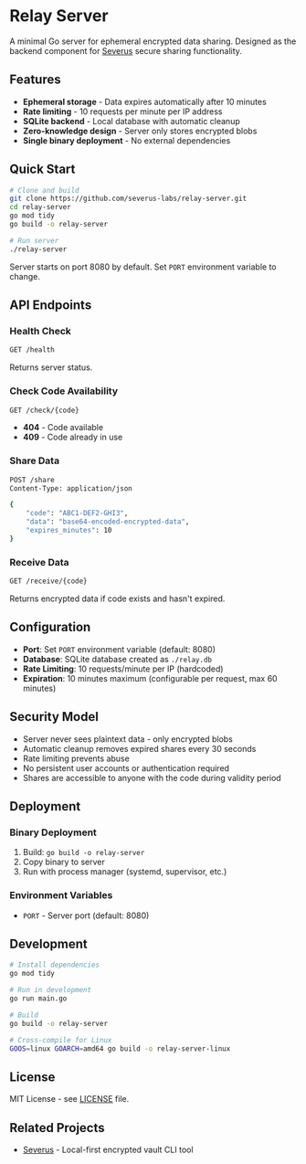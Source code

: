 # Relay Server

A minimal Go server for ephemeral encrypted data sharing. Designed as the backend component for [Severus](https://github.com/severus-labs/severus) secure sharing functionality.

## Features

- **Ephemeral storage** - Data expires automatically after 10 minutes
- **Rate limiting** - 10 requests per minute per IP address
- **SQLite backend** - Local database with automatic cleanup
- **Zero-knowledge design** - Server only stores encrypted blobs
- **Single binary deployment** - No external dependencies

## Quick Start

```bash
# Clone and build
git clone https://github.com/severus-labs/relay-server.git
cd relay-server
go mod tidy
go build -o relay-server

# Run server
./relay-server
```

Server starts on port 8080 by default. Set `PORT` environment variable to change.

## API Endpoints

### Health Check

```bash
GET /health
```

Returns server status.

### Check Code Availability

```bash
GET /check/{code}
```

- **404** - Code available
- **409** - Code already in use

### Share Data

```bash
POST /share
Content-Type: application/json

{
    "code": "ABC1-DEF2-GHI3",
    "data": "base64-encoded-encrypted-data",
    "expires_minutes": 10
}
```

### Receive Data

```bash
GET /receive/{code}
```

Returns encrypted data if code exists and hasn't expired.

## Configuration

- **Port**: Set `PORT` environment variable (default: 8080)
- **Database**: SQLite database created as `./relay.db`
- **Rate Limiting**: 10 requests/minute per IP (hardcoded)
- **Expiration**: 10 minutes maximum (configurable per request, max 60 minutes)

## Security Model

- Server never sees plaintext data - only encrypted blobs
- Automatic cleanup removes expired shares every 30 seconds
- Rate limiting prevents abuse
- No persistent user accounts or authentication required
- Shares are accessible to anyone with the code during validity period

## Deployment

<!-- ### Docker (coming soon)

```bash
docker run -p 8080:8080 severuslabs/relay-server
``` -->

### Binary Deployment

1. Build: `go build -o relay-server`
2. Copy binary to server
3. Run with process manager (systemd, supervisor, etc.)

### Environment Variables

- `PORT` - Server port (default: 8080)

## Development

```bash
# Install dependencies
go mod tidy

# Run in development
go run main.go

# Build
go build -o relay-server

# Cross-compile for Linux
GOOS=linux GOARCH=amd64 go build -o relay-server-linux
```

## License

MIT License - see [LICENSE](LICENSE) file.

## Related Projects

- [Severus](https://github.com/severus-labs/severus) - Local-first encrypted vault CLI tool
